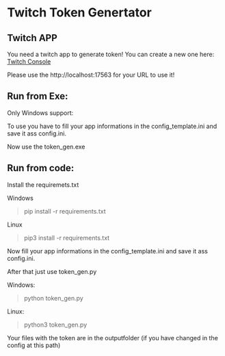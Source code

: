 # Twitch Token Genertator

## Twitch APP

You need a twitch app to generate token!
You can create a new one here: [Twitch Console](https://dev.twitch.tv/console/apps)

Please use the http://localhost:17563 for your URL to use it!

## Run from Exe:

Only Windows support:

To use you have to fill your app informations in the config_template.ini 
and save it ass config.ini.

Now use the token_gen.exe 

## Run from code:

Install the requiremets.txt

Windows
> pip install -r requirements.txt

Linux
> pip3 install -r requirements.txt


Now fill your app informations in the config_template.ini 
and save it ass config.ini.

After that just use token_gen.py 

Windows:
> python token_gen.py

Linux:
> python3 token_gen.py

Your files with the token are in the outputfolder (if you have changed in the config at this path)
